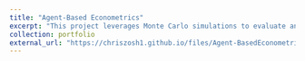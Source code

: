 ```yaml
---
title: "Agent-Based Econometrics"
excerpt: "This project leverages Monte Carlo simulations to evaluate and establish the statistical properties of estimators within an agent-based model."
collection: portfolio
external_url: "https://chriszosh1.github.io/files/Agent-BasedEconometrics_Zosh_et_al.pdf"
---
```

